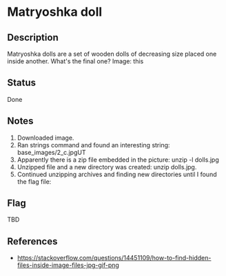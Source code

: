 # Matryoshka doll

## Description

Matryoshka dolls are a set of wooden dolls of decreasing size placed one inside another. What's the final one? Image: this

## Status

Done

## Notes

1. Downloaded image.
2. Ran strings command and found an interesting string: base_images/2_c.jpgUT
3. Apparently there is a zip file embedded in the picture: unzip -l dolls.jpg
4. Unzipped file and a new directory was created: unzip dolls.jpg.
5. Continued unzipping archives and finding new directories until I found the flag file: 

## Flag

TBD

## References

- https://stackoverflow.com/questions/14451109/how-to-find-hidden-files-inside-image-files-jpg-gif-png
